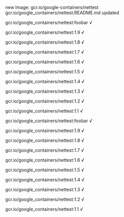 new Image: gcr.io/google-containers/nettest
gcr.io/google_containers/nettest:README.md updated 

gcr.io/google_containers/nettest:foobar √

gcr.io/google_containers/nettest:1.9 √

gcr.io/google_containers/nettest:1.8 √

gcr.io/google_containers/nettest:1.7 √

gcr.io/google_containers/nettest:1.6 √

gcr.io/google_containers/nettest:1.5 √

gcr.io/google_containers/nettest:1.4 √

gcr.io/google_containers/nettest:1.3 √

gcr.io/google_containers/nettest:1.2 √

gcr.io/google_containers/nettest:1.1 √

gcr.io/google_containers/nettest:foobar √

gcr.io/google_containers/nettest:1.9 √

gcr.io/google_containers/nettest:1.8 √

gcr.io/google_containers/nettest:1.7 √

gcr.io/google_containers/nettest:1.6 √

gcr.io/google_containers/nettest:1.5 √

gcr.io/google_containers/nettest:1.4 √

gcr.io/google_containers/nettest:1.3 √

gcr.io/google_containers/nettest:1.2 √

gcr.io/google_containers/nettest:1.1 √


